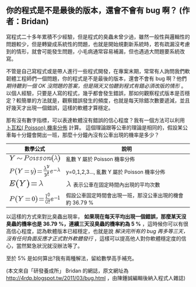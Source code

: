 ## 你的程式是不是最後的版本，還會不會有 bug 啊？ (作者：Bridan)

寫程式二十多年累積不少經驗，但是程式的臭蟲未曾少過，雖然一般性與邏輯性的問題較少，但是轉變成系統性的問題，也就是開始規劃新系統時，若有疏漏沒考慮到的情形，就會可能發生問題，小毛病通常容易補漏，但也遇過大問題要系統改寫。

不管是自己寫程式或是帶人進行一些程式開發，在專案末期，常常有人詢問我們軟韌體工程師們一個問題，你的程式是不是最後的版本，還會不會有 bug 啊？他們 *期待聽到一個 OK 沒問題的答案，但是隔天又怕聽到程式有錯必須改版的情形* 。以個人經驗，只要是人寫的程式，幾乎都會發生錯誤，那如何觀察程式版本是否穩定？較簡單的方法就是，觀察錯誤發生的頻度，也就是每天除錯次數要遞減，並且好幾天才出現一個錯誤，這樣的軟體才算穩定。

那有沒有數字指標，可以表達軟體沒有錯誤的信心程度？我有一個方法可以利用 [卜瓦松( Poisson) 機率分佈](http://zh.wikipedia.org/w/index.php?title=%E6%B3%8A%E6%9D%BE%E5%88%86%E4%BD%88&oldid=15366159) 計算。
這個理論跟等公車的理論是相同的，假設某公車每十分鐘會開出一班，那麼十分鐘內沒有公車出現的機率是多少？

| 數學公式                                         | 說明                                           |
|--------------------------------------------------|------------------------------------------------|
|  ![](../timg/08e987462550.jpg)                         | 亂數 Y 屬於 Poisson 機率分佈                   |
|  ![](../timg/368ce6719ccf.jpg)      | y=0,1,2,3..., 亂數 Y 屬於 Poisson 機率分佈     |
|  ![](../timg/b47a93b5a7a5.jpg)                   |  ![](../timg/c6a6eb61fd9c.jpg)  表示公車在固定時間內出現的平均次數                     |
|  ![](../timg/9235e2ee24a5.jpg)   | 假設公車固定時間會出現一班，那沒公車出現的機會約 36.79 %        |

以這樣的方式來對比臭蟲出現率， **如果現在每天平均出現一個錯誤，那麼某天沒臭蟲的機率也是 36.79 %，連續三天沒臭蟲的機率約為 5 %** ，這時候你可以有很高信心程度，認為軟體版本已經穩定，也就是說 *解決完所有的 bug 再多等三天，沒有任何負面反應才正式對外軟體發行* ，這樣可以提高他人對你軟體穩定度的信心，當然緊急狀況就沒辦法等了。

至於 5% 是如何算出?我有兩種解法，留給數學高手補充。

(本文來自「研發養成所」 Bridan 的網誌，原文網址為 <http://4rdp.blogspot.tw/2011/03/bug.html> ，由陳鍾誠編輯後納入程式人雜誌)

